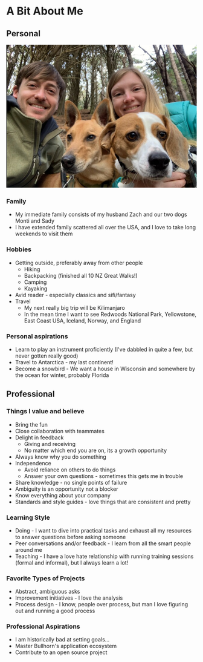 # A Bit About Me

## Personal

![Image of Schroeder Family](https://raw.githubusercontent.com/aschroeder2/aschroeder-readme/main/family.png)

### Family
* My immediate family consists of my husband Zach and our two dogs Monti and Sady
* I have extended family scattered all over the USA, and I love to take long weekends to visit them

### Hobbies
* Getting outside, preferably away from other people
  * Hiking
  * Backpacking (finished all 10 NZ Great Walks!)
  * Camping
  * Kayaking
* Avid reader - especially classics and sifi/fantasy
* Travel
  * My next really big trip will be Kilimanjaro 
  * In the mean time I want to see Redwoods National Park, Yellowstone, East Coast USA, Iceland, Norway, and England

### Personal aspirations
* Learn to play an instrument proficiently (I've dabbled in quite a few, but never gotten really good)
* Travel to Antarctica - my last continent! 
* Become a snowbird - We want a house in Wisconsin and somewhere by the ocean for winter, probably Florida 


## Professional

### Things I value and believe
* Bring the fun
* Close collaboration with teammates
* Delight in feedback
  * Giving and receiving
  * No matter which end you are on, its a growth opportunity
* Always know why you do something
* Independence
  * Avoid reliance on others to do things
  * Answer your own questions - sometimes this gets me in trouble
* Share knowledge - no single points of failure
* Ambiguity is an opportunity not a blocker
* Know everything about your company
* Standards and style guides - love things that are consistent and pretty

### Learning Style
* Doing - I want to dive into practical tasks and exhaust all my resources to answer questions before asking someone
* Peer conversations and/or feedback - I learn from all the smart people around me
* Teaching - I have a love hate relationship with running training sessions (formal and informal), but I always learn a lot!

### Favorite Types of Projects
* Abstract, ambiguous asks
* Improvement initiatives - I love the analysis
* Process design - I know, people over process, but man I love figuring out and running a good process

### Professional Aspirations
* I am historically bad at setting goals...
* Master Bullhorn's application ecosystem
* Contribute to an open source project

